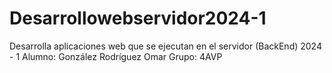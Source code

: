 # Desarrollowebservidor2024-1
Desarrolla aplicaciones web que se ejecutan en el servidor (BackEnd) 2024 - 1
Alumno:
González Rodríguez Omar
Grupo:
4AVP
